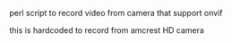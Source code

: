 perl script to record video from camera that support onvif

this is hardcoded to record from amcrest HD camera


